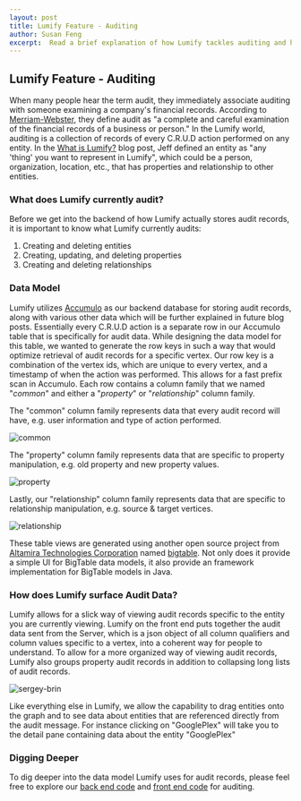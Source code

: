 ```yaml
---
layout: post
title: Lumify Feature - Auditing 
author: Susan Feng
excerpt:  Read a brief explanation of how Lumify tackles auditing and how we designed a data model in Accumulo to store audit records.
---
```


## Lumify Feature - Auditing

When many people hear the term audit, they immediately associate
auditing with someone examining a company's financial records. According
to [Merriam-Webster](http://www.merriam-webster.com/dictionary/auditing), they define audit as "a complete and careful examination of the
financial records of a business or person." In the Lumify world, auditing
is a collection of records of every C.R.U.D action performed on any entity. In the [What is Lumify?]({{site.url}}/assets/2014/01/21/what-is-lumify.html) blog post,
Jeff defined an entity as "any 'thing' you want to represent in Lumify",
which could be a person, organization, location, etc., that has properties and relationship to other entities. 

### What does Lumify currently audit?

Before we get into the backend of how Lumify actually stores audit records,
it is important to know what Lumify currently audits:

1. Creating and deleting entities
2. Creating, updating, and deleting properties
3. Creating and deleting relationships

### Data Model

Lumify utilizes [Accumulo](https://accumulo.apache.org/) as our backend database for storing audit records, along
with various other data which will be further explained in future blog
posts. Essentially every C.R.U.D action is a separate row in our
Accumulo table that is specifically for audit data. While designing the
data model for this table, we wanted to generate the row keys in such a way that would optimize retrieval of audit
records for a specific vertex. Our row key is a combination of the vertex
ids, which are unique to every vertex, and a timestamp of when the action
was performed. This allows for a fast prefix scan in Accumulo. Each row contains a column family that we named "*common*"
and either a "*property*" or "*relationship*" column family. 

The "common" column family represents data that every audit record will have, e.g. user 
information and type of action performed. 

![common]({{site.url}}/assets/2014-02-26-lumify-feature-auditing/common-audit-model.png)

The "property" column family represents data that are specific to property manipulation, e.g. old
property and new property values. 

![property]({{site.url}}/assets/2014-02-26-lumify-feature-auditing/property-audit-model.png)

Lastly, our "relationship" column family represents data that are specific to
relationship manipulation, e.g. source & target vertices. 

![relationship]({{site.url}}/assets/2014-02-26-lumify-feature-auditing/relationship-audit-model.png)

These table views are generated using another open source project from
[Altamira Technologies Corporation](http://www.altamiracorp.com) named
[bigtable](https://github.com/altamiracorp/bigtable). Not only does it provide a simple
UI for BigTable data models, it also provide an framework implementation for BigTable models in Java.

### How does Lumify surface Audit Data?

Lumify allows for a slick way of viewing audit records specific to the
entity you are currently viewing. Lumify on the front
end puts together the audit data sent from the Server, which is a json object of all column qualifiers
 and column values specific to a vertex, into a coherent
way for people to understand. To allow for a more organized way of
viewing audit records, Lumify also groups property audit records in addition
to collapsing long lists of audit records. 

![sergey-brin]({{site.url}}/assets/2014-02-26-lumify-feature-auditing/sergey-brin-audit.png)

Like everything else in Lumify, we allow the capability to drag entities
onto the graph and to see data about entities that are referenced directly from the audit message. 
For instance clicking on "GooglePlex" will take you to the
detail pane containing data about the entity "GooglePlex" 

### Digging Deeper

To dig deeper into the data model Lumify uses for audit records, please
feel free to explore our [back end code](https://github.com/altamiracorp/lumify/tree/master/lumify-core/src/main/java/com/altamiracorp/lumify/core/model/audit) and [front end code](https://github.com/altamiracorp/lumify/tree/master/lumify-web-war/src/main/webapp/js/detail) for auditing. 
